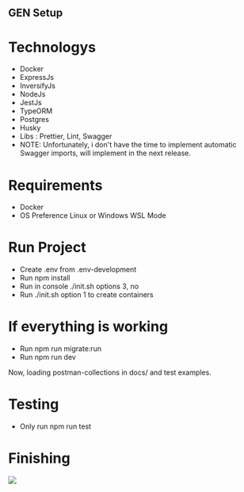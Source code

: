 ## GEN Setup

# Technologys

- Docker
- ExpressJs
- InversifyJs
- NodeJs
- JestJs
- TypeORM
- Postgres
- Husky
- Libs : Prettier, Lint, Swagger
- NOTE: Unfortunately, i don't have the time to implement automatic Swagger imports, will implement in the next release.

# Requirements

- Docker
- OS Preference Linux or Windows WSL Mode

# Run Project

- Create .env from .env-development
- Run npm install
- Run in console ./init.sh options 3, no
- Run ./init.sh option 1 to create containers

# If everything is working
- Run npm run migrate:run
- Run npm run dev

Now, loading postman-collections in docs/ and test examples.

# Testing

- Only run npm run test


# Finishing

<img src="https://i.imgur.com/v23I1D3.png">
